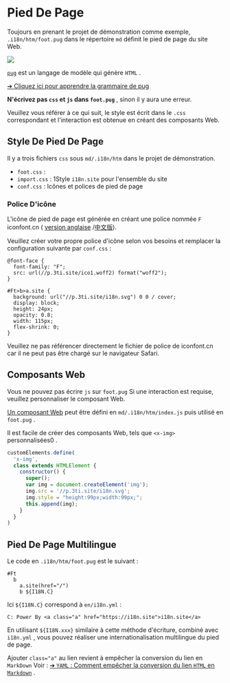 # Pied De Page

Toujours en prenant le projet de démonstration comme exemple, `.i18n/htm/foot.pug` dans le répertoire `md` définit le pied de page du site Web.

![](https://p.3ti.site/1721286077.avif)

[`pug`](https://pugjs.org) est un langage de modèle qui génère `HTML` .

[➔ Cliquez ici pour apprendre la grammaire de pug](https://pugjs.org)

**N'écrivez pas `css` et `js` dans `foot.pug`** , sinon il y aura une erreur.

Veuillez vous référer à ce qui suit, le style est écrit dans le `.css` correspondant et l'interaction est obtenue en créant des composants Web.

## Style De Pied De Page

Il y a trois fichiers `css` sous `md/.i18n/htm` dans le projet de démonstration.

* `foot.css` :
* `import.css` : 1Style `i18n.site` pour l'ensemble du site
* `conf.css` : Icônes et polices de pied de page

### Police D'icône

L'icône de pied de page est générée en créant une police nommée `F` iconfont.cn ( [version anglaise](https://www.iconfont.cn/?lang=en-us) /[中文版](https://www.iconfont.cn/?lang=zh)).

Veuillez créer votre propre police d'icône selon vos besoins et remplacer la configuration suivante par `conf.css` :

```
@font-face {
  font-family: "F";
  src: url(//p.3ti.site/ico1.woff2) format("woff2");
}

#Ft>b>a.site {
  background: url("//p.3ti.site/i18n.svg") 0 0 / cover;
  display: block;
  height: 24px;
  opacity: 0.8;
  width: 115px;
  flex-shrink: 0;
}
```

Veuillez ne pas référencer directement le fichier de police de iconfont.cn car il ne peut pas être chargé sur le navigateur Safari.

## Composants Web

Vous ne pouvez pas écrire `js` sur `foot.pug` Si une interaction est requise, veuillez personnaliser le composant Web.

[Un composant Web](https://www.freecodecamp.org/news/build-your-first-web-component/) peut être défini en `md/.i18n/htm/index.js` puis utilisé en `foot.pug` .

Il est facile de créer des composants Web, tels que `<x-img>` personnalisées0 .

```js
customElements.define(
  'x-img',
  class extends HTMLElement {
    constructor() {
      super();
      var img = document.createElement('img');
      img.src = '//p.3ti.site/i18n.svg';
      img.style = "height:99px;width:99px;";
      this.append(img);
    }
  }
)
```

## Pied De Page Multilingue

Le code en `.i18n/htm/foot.pug` est le suivant :

```
#Ft
  b
    a.site(href="/")
    b ${I18N.C}
```

Ici `${I18N.C}` correspond à `en/i18n.yml` :

```
C: Power By <a class="a" href="https://i18n.site">i18n.site</a>
```

En utilisant `${I18N.xxx}` similaire à cette méthode d'écriture, combiné avec `i18n.yml` , vous pouvez réaliser une internationalisation multilingue du pied de page.

Ajouter `class="a"` au lien revient à empêcher la conversion du lien en `MarkDown` Voir :
 [➔ `YAML` : Comment empêcher la conversion du lien `HTML` en `Markdown`](/i18/qa#H2) .